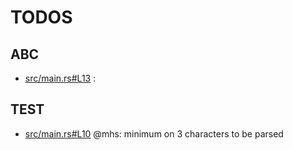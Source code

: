 # TODOS

## ABC

 - [src/main.rs#L13](src/main.rs#L13) :  

## TEST

 - [src/main.rs#L10](src/main.rs#L10) @mhs:  minimum on 3 characters to be parsed

